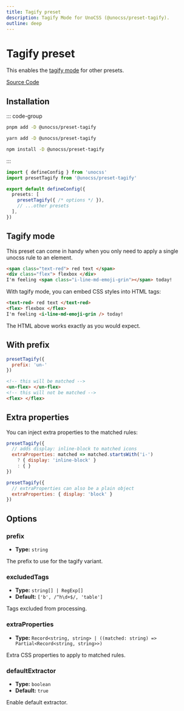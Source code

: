 ```yaml
---
title: Tagify preset
description: Tagify Mode for UnoCSS (@unocss/preset-tagify).
outline: deep
---
```


# Tagify preset

This enables the [tagify mode](#tagify-mode) for other presets.

[Source Code](https://github.com/unocss/unocss/tree/main/packages/preset-tagify)

## Installation

::: code-group
  ```bash [pnpm]
  pnpm add -D @unocss/preset-tagify
  ```
  ```bash [yarn]
  yarn add -D @unocss/preset-tagify
  ```
  ```bash [npm]
  npm install -D @unocss/preset-tagify
  ```
:::

```ts [uno.config.ts]
import { defineConfig } from 'unocss'
import presetTagify from '@unocss/preset-tagify'

export default defineConfig({
  presets: [
    presetTagify({ /* options */ }),
    // ...other presets
  ],
})
```

## Tagify mode

This preset can come in handy when you only need to apply a single unocss rule to an element.

```html
<span class="text-red"> red text </span>
<div class="flex"> flexbox </div>
I'm feeling <span class="i-line-md-emoji-grin"></span> today!
```

With tagify mode, you can embed CSS styles into HTML tags:

```html
<text-red> red text </text-red>
<flex> flexbox </flex>
I'm feeling <i-line-md-emoji-grin /> today!
```

The HTML above works exactly as you would expect.

## With prefix

```js
presetTagify({
  prefix: 'un-'
})
```

```html
<!-- this will be matched -->
<un-flex> </un-flex>
<!-- this will not be matched -->
<flex> </flex>
```

## Extra properties

You can inject extra properties to the matched rules:

```js
presetTagify({
  // adds display: inline-block to matched icons
  extraProperties: matched => matched.startsWith('i-')
    ? { display: 'inline-block' }
    : { }
})
```

```js
presetTagify({
  // extraProperties can also be a plain object
  extraProperties: { display: 'block' }
})
```

## Options

### prefix
- **Type:** `string`

The prefix to use for the tagify variant.

### excludedTags
- **Type:** `string[] | RegExp[]`
- **Default:** `['b', /^h\d+$/, 'table']`

Tags excluded from processing.

### extraProperties
- **Type:** `Record<string, string> | ((matched: string) => Partial<Record<string, string>>)`

Extra CSS properties to apply to matched rules.

### defaultExtractor
- **Type:** `boolean`
- **Default:** `true`

Enable default extractor.
